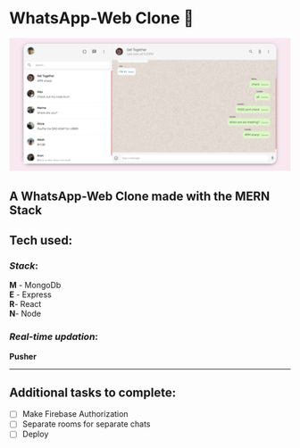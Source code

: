 # WhatsApp-Web Clone 🤙
<img src="./Capture.PNG">

## A WhatsApp-Web Clone made with the MERN Stack

## Tech used:

### *Stack*:

 **M** - MongoDb
<br />
 **E** - Express
  <br />
**R**- React
    <br />
**N**- Node
    <br />

### *Real-time updation*:

 **Pusher**

---
## Additional tasks to complete:
- [ ] Make Firebase Authorization 
- [ ] Separate rooms for separate chats
- [ ] Deploy
